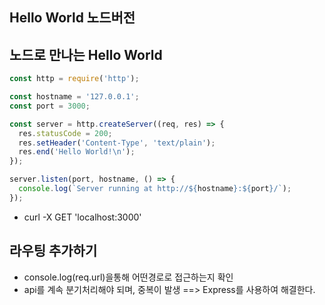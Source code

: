 ## Hello World 노드버전

## 노드로 만나는 Hello World

```node.js
const http = require('http');

const hostname = '127.0.0.1';
const port = 3000;

const server = http.createServer((req, res) => {
  res.statusCode = 200;
  res.setHeader('Content-Type', 'text/plain');
  res.end('Hello World!\n');
});

server.listen(port, hostname, () => {
  console.log(`Server running at http://${hostname}:${port}/`);
});
```
+ curl -X GET 'localhost:3000'

## 라우팅 추가하기
+ console.log(req.url)을통해 어떤경로로 접근하는지 확인
+ api를 계속 분기처리해야 되며, 중복이 발생 ==> Express를 사용하여 해결한다.
